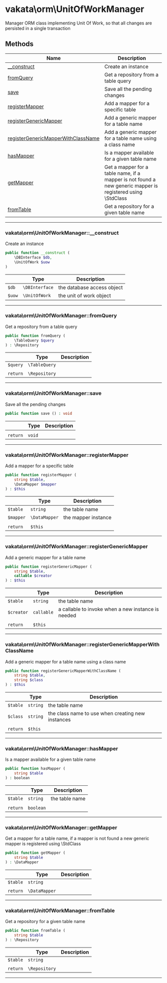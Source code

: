 # vakata\orm\UnitOfWorkManager
Manager ORM class implementing Unit Of Work, so that all changes are persisted in a single transaction

## Methods

| Name | Description |
|------|-------------|
|[__construct](#vakata\orm\unitofworkmanager__construct)|Create an instance|
|[fromQuery](#vakata\orm\unitofworkmanagerfromquery)|Get a repository from a table query|
|[save](#vakata\orm\unitofworkmanagersave)|Save all the pending changes|
|[registerMapper](#vakata\orm\unitofworkmanagerregistermapper)|Add a mapper for a specific table|
|[registerGenericMapper](#vakata\orm\unitofworkmanagerregistergenericmapper)|Add a generic mapper for a table name|
|[registerGenericMapperWithClassName](#vakata\orm\unitofworkmanagerregistergenericmapperwithclassname)|Add a generic mapper for a table name using a class name|
|[hasMapper](#vakata\orm\unitofworkmanagerhasmapper)|Is a mapper available for a given table name|
|[getMapper](#vakata\orm\unitofworkmanagergetmapper)|Get a mapper for a table name, if a mapper is not found a new generic mapper is registered using \StdClass|
|[fromTable](#vakata\orm\unitofworkmanagerfromtable)|Get a repository for a given table name|

---



### vakata\orm\UnitOfWorkManager::__construct
Create an instance  


```php
public function __construct (  
    \DBInterface $db,  
    \UnitOfWork $uow  
)   
```

|  | Type | Description |
|-----|-----|-----|
| `$db` | `\DBInterface` | the database access object |
| `$uow` | `\UnitOfWork` | the unit of work object |

---


### vakata\orm\UnitOfWorkManager::fromQuery
Get a repository from a table query  


```php
public function fromQuery (  
    \TableQuery $query  
) : \Repository    
```

|  | Type | Description |
|-----|-----|-----|
| `$query` | `\TableQuery` |  |
|  |  |  |
| `return` | `\Repository` |  |

---


### vakata\orm\UnitOfWorkManager::save
Save all the pending changes  


```php
public function save () : void    
```

|  | Type | Description |
|-----|-----|-----|
|  |  |  |
| `return` | `void` |  |

---


### vakata\orm\UnitOfWorkManager::registerMapper
Add a mapper for a specific table  


```php
public function registerMapper (  
    string $table,  
    \DataMapper $mapper  
) : $this    
```

|  | Type | Description |
|-----|-----|-----|
| `$table` | `string` | the table name |
| `$mapper` | `\DataMapper` | the mapper instance |
|  |  |  |
| `return` | `$this` |  |

---


### vakata\orm\UnitOfWorkManager::registerGenericMapper
Add a generic mapper for a table name  


```php
public function registerGenericMapper (  
    string $table,  
    callable $creator  
) : $this    
```

|  | Type | Description |
|-----|-----|-----|
| `$table` | `string` | the table name |
| `$creator` | `callable` | a callable to invoke when a new instance is needed |
|  |  |  |
| `return` | `$this` |  |

---


### vakata\orm\UnitOfWorkManager::registerGenericMapperWithClassName
Add a generic mapper for a table name using a class name  


```php
public function registerGenericMapperWithClassName (  
    string $table,  
    string $class  
) : $this    
```

|  | Type | Description |
|-----|-----|-----|
| `$table` | `string` | the table name |
| `$class` | `string` | the class name to use when creating new instances |
|  |  |  |
| `return` | `$this` |  |

---


### vakata\orm\UnitOfWorkManager::hasMapper
Is a mapper available for a given table name  


```php
public function hasMapper (  
    string $table  
) : boolean    
```

|  | Type | Description |
|-----|-----|-----|
| `$table` | `string` | the table name |
|  |  |  |
| `return` | `boolean` |  |

---


### vakata\orm\UnitOfWorkManager::getMapper
Get a mapper for a table name, if a mapper is not found a new generic mapper is registered using \StdClass  


```php
public function getMapper (  
    string $table  
) : \DataMapper    
```

|  | Type | Description |
|-----|-----|-----|
| `$table` | `string` |  |
|  |  |  |
| `return` | `\DataMapper` |  |

---


### vakata\orm\UnitOfWorkManager::fromTable
Get a repository for a given table name  


```php
public function fromTable (  
    string $table  
) : \Repository    
```

|  | Type | Description |
|-----|-----|-----|
| `$table` | `string` |  |
|  |  |  |
| `return` | `\Repository` |  |

---

